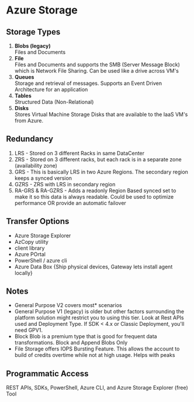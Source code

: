 # Azure Storage  

## Storage Types
1) **Blobs (legacy)**  
Files and Documents  
2) **File**  
Files and Documents and supports the SMB (Server Message Block) which is Network File Sharing. Can be used like a drive across VM's  
3) **Queues**    
Storage and retrieval of messages.  Supports an Event Driven Architecture for an application  
4) **Tables**    
Structured Data (Non-Relational)  
5) **Disks**   
Stores Virtual Machine Storage Disks that are available to the IaaS VM's from Azure.  

## Redundancy  
1) LRS - Stored on 3 different Racks in same DataCenter  
2) ZRS - Stored on 3 different racks, but each rack is in a separate zone (availability zone)  
3) GRS - This is basically LRS in two Azure Regions. The secondary region keeps a synced version  
4) GZRS - ZRS with LRS in secondary region  
5) RA-GRS & RA-GZRS - Adds a readonly Region Based synced set to make it so this data is always readable.  Could be used to optimize performance OR provide an automatic failover  

## Transfer Options  
- Azure Storage Explorer  
- AzCopy utility  
- client library  
- Azure POrtal  
- PowerShell / azure cli  
- Azure Data Box {Ship physical devices, Gateway lets install agent locally}

## Notes  
- General Purpose V2 covers most* scenarios  
- General Purpose V1 (legacy) is older but other factors surrounding the platform solution might restrict you to using this tier. Look at Rest APIs used and Deployment Type.  If SDK < 4.x or Classic Deployment, you'll need GPV1.  
- Block Blob is a premium type that is good for frequent data transformations.  Block and Append Blobs Only  
- File Storage offers IOPS Bursting Feature.  This allows the account to build of credits overtime while not at high usage.  Helps with peaks  

## Programmatic Access  
REST APIs, SDKs, PowerShell, Azure CLI, and Azure Storage Explorer (free) Tool  

